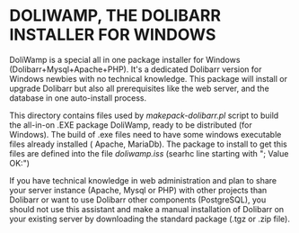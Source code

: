 # DOLIWAMP, THE DOLIBARR INSTALLER FOR WINDOWS

DoliWamp is a special all in one package installer for Windows (Dolibarr+Mysql+Apache+PHP). It's a dedicated Dolibarr
version for Windows newbies with no technical knowledge. This package will install or upgrade Dolibarr but also all
prerequisites like the web server, and the database in one auto-install process.

This directory contains files used by *makepack-dolibarr.pl* script to build the all-in-on .EXE package DoliWamp, ready
to be distributed (for Windows). The build of .exe files need to have some windows executable files already installed (
Apache, MariaDb). The package to install to get this files are defined into the file *doliwamp.iss* (searhc line
starting with "; Value OK:")

If you have technical knowledge in web administration and plan to share your server instance (Apache, Mysql or PHP) with
other projects than Dolibarr or want to use Dolibarr other components (PostgreSQL), you should not use this assistant
and make a manual installation of Dolibarr on your existing server by downloading the standard package (.tgz or .zip
file).

